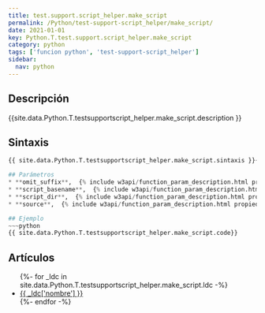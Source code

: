 ```yaml
---
title: test.support.script_helper.make_script
permalink: /Python/test-support-script_helper/make_script/
date: 2021-01-01
key: Python.T.test.support.script_helper.make_script
category: python
tags: ['funcion python', 'test-support-script_helper']
sidebar: 
  nav: python
---
```


## Descripción
{{site.data.Python.T.testsupportscript_helper.make_script.description }}

## Sintaxis
~~~python
{{ site.data.Python.T.testsupportscript_helper.make_script.sintaxis }}~~~

## Parámetros
* **omit_suffix**,  {% include w3api/function_param_description.html propiedad=site.data.Python.T.test.support.script_helper.make_script valor="omit_suffix" %}
* **script_basename**,  {% include w3api/function_param_description.html propiedad=site.data.Python.T.test.support.script_helper.make_script valor="script_basename" %}
* **script_dir**,  {% include w3api/function_param_description.html propiedad=site.data.Python.T.test.support.script_helper.make_script valor="script_dir" %}
* **source**,  {% include w3api/function_param_description.html propiedad=site.data.Python.T.test.support.script_helper.make_script valor="source" %}

## Ejemplo
~~~python
{{ site.data.Python.T.testsupportscript_helper.make_script.code}}
~~~

## Artículos
<ul>
{%- for _ldc in site.data.Python.T.testsupportscript_helper.make_script.ldc -%}
   <li>
       <a href="{{_ldc['url'] }}">{{ _ldc['nombre'] }}</a>
   </li>
{%- endfor -%}
</ul>
